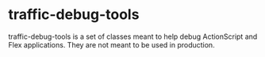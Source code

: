 traffic-debug-tools
===================

traffic-debug-tools is a set of classes meant to help debug ActionScript and Flex applications. They are not meant to be used in production.